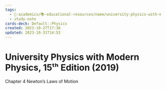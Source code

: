 ```yaml
---
tags:
  - 🔴-academics/📚-educational-resources/name/university-physics-with-modern-physics-15th-edition-2019
  - study-note
cards-deck: Default::Physics
created: 2023-10-27T17:38
updated: 2023-10-31T14:53
---
```


# University Physics with Modern Physics, 15ᵗʰ Edition (2019)

Chapter 4 Newton’s Laws of Motion
